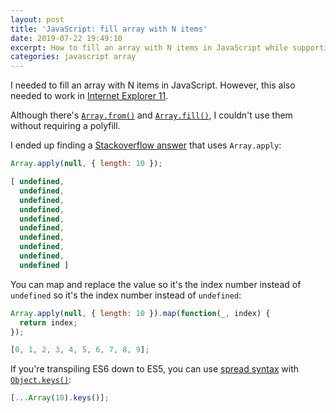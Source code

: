 ```yaml
---
layout: post
title: 'JavaScript: fill array with N items'
date: 2019-07-22 19:49:10
excerpt: How to fill an array with N items in JavaScript while supporting older browsers.
categories: javascript array
---
```


I needed to fill an array with N items in JavaScript. However, this also needed to work in [Internet Explorer 11](https://wikipedia.org/wiki/Internet_Explorer_11).

Although there's [`Array.from()`](https://developer.mozilla.org/docs/Web/JavaScript/Reference/Global_Objects/Array/from) and [`Array.fill()`](https://developer.mozilla.org/docs/Web/JavaScript/Reference/Global_Objects/Array/fill), I couldn't use them without requiring a polyfill.

I ended up finding a [Stackoverflow answer](https://stackoverflow.com/questions/3746725/how-to-create-an-array-containing-1-n#answer-20066663) that uses `Array.apply`:

```js
Array.apply(null, { length: 10 });
```

```js
[ undefined,
  undefined,
  undefined,
  undefined,
  undefined,
  undefined,
  undefined,
  undefined,
  undefined,
  undefined ]
```

You can map and replace the value so it's the index number instead of `undefined` so it's the index number instead of `undefined`:

```js
Array.apply(null, { length: 10 }).map(function(_, index) {
  return index;
});
```

```js
[0, 1, 2, 3, 4, 5, 6, 7, 8, 9];
```

If you're transpiling ES6 down to ES5, you can use [spread syntax](https://developer.mozilla.org/docs/Web/JavaScript/Reference/Operators/Spread_syntax) with [`Object.keys()`](https://developer.mozilla.org/docs/Web/JavaScript/Reference/Global_Objects/Object/keys):

```js
[...Array(10).keys()];
```
